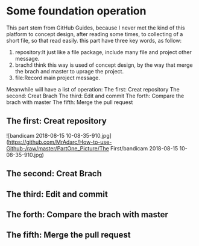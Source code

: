 # Some foundation operation

This part stem from GitHub Guides, because I never met the kind of this platform to concept design, after reading some times, to collecting of a short file, so that read easily.
this part have three key words, as follow:
1. repository:It just like a file package, include many file and project other message.
2. brach:I think this way is used of concept design, by the way that merge the brach and master to uprage the project.
3. file:Record main project message.

Meanwhile will have a list of operation:
The first: Creat repository
The second: Creat Brach
The third: Edit and commit
The forth: Compare the brach with master
The fifth: Merge the pull request

## The first: Creat repository
![bandicam 2018-08-15 10-08-35-910.jpg](https://github.com/MrAdarc/How-to-use-Github-/raw/master/PartOne_Picture/The First/bandicam 2018-08-15 10-08-35-910.jpg)  
## The second: Creat Brach

## The third: Edit and commit

## The forth: Compare the brach with master

## The fifth: Merge the pull request
